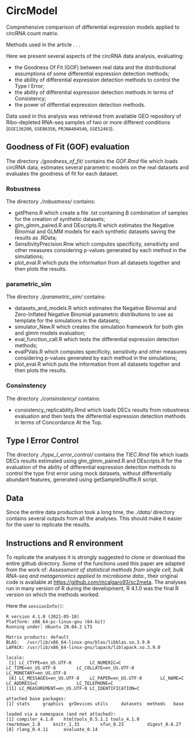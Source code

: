 # CircModel
Comprehensive comparison of differential expression models applied to circRNA count matrix.

Methods used in the article . . .

<!-- [![DOI](https://zenodo.org/badge/227668672.svg)](https://zenodo.org/badge/latestdoi/227668672) -->

Here we present several aspects of the circRNA data analysis, evaluating:
<ul>
  <li> the Goodness Of Fit (GOF) between real data and the distributional assumptions of some differential expression detection methods; </li>
  <li> the ability of differential expression detection methods to control the Type I Error; </li>
  <li> the ability of differential expression detection methods in terms of Consistency; </li> 
  <li> the power of differntial expression detection methods. </li> </ul>

Data used in this analysis was retrieved from available GEO repository of Ribo-depleted RNA-seq samples of two or more different conditions (`GSE136200`, `GSE86356`, `PRJNA484546`, `GSE52463`).

## Goodness of Fit (GOF) evaluation
The directory _./goodness_of_fit/_ contains the _GOF.Rmd_ file which loads circRNA data, estimates several parametric models on the real datasets and evaluates the goodness of fit for each dataset. 

### Robustness
The directory _./robustness/_ contains:
<ul>
  <li> getPheno.R which create a file .txt containing B combination of samples for the creation of synthetic datasets; </li>
  <li> glm_glmm_paired.R and DEscripts.R which estimates the Negative Binomial and GLMM models for each synthetic datasets saving the results as .RData; </li>
  <li> SensitivityPrecision.Rnw which computes specificity, sensitivity and other measures considering p-values generated by each method in the simulations; </li>
  <li> plot_eval.R which puts the information from all datasets together and then plots the results.</li>
</ul>

### parametric_sim
The directory _./parametric_sim/_ contains:
<ul>
  <li> datasets_and_models.R which estimates the Negative Binomial and Zero-Inflated Negative Binomial parametric distributions to use as template for the simulations in the datasets; </li>
  <li> simulator_New.R which creates the simulation framework for both glm and glmm models evaluation; </li>
  <li> eval_function_call.R which tests the differential expression detection methods; </li>
  <li> evalPVals.R which computes specificity, sensitivity and other measures considering p-values generated by each method in the simulations; </li>
  <li> plot_eval.R which puts the information from all datasets together and then plots the results. </li>
</ul>

### Consinstency
The directory _./consinstency/_ contains:
<ul>
<li> consistency_replicability.Rmd which loads DECs results from robustness evaluation and then tests the differential expression detection methods in terms of Concordance At the Top. </li>
</ul>

## Type I Error Control
The directory _./type_I_error_control/_ contains the _TIEC.Rmd_ file which loads DECs results estimated using glm_glmm_paired.R and DEscripts.R for the evaluation of the ability of differential expression detection methods to control the type first error using mock datasets, without differentially abundant features, generated using getSampleShuffle.R script.

## Data
Since the entire data production took a long time, the _./data/_ directory contains several outputs from all the analyses. This should make it easier for the user to replicate the results.

## Instructions and R environment
To replicate the analyses it is strongly suggested to clone or download the entire github directory. Some of the functions used this paper are adapted from the work of: _Assessment of statistical methods from single cell, bulk RNA-seq and metagenomics applied to microbiome data._, their original code is available at https://github.com/mcalgaro93/sc2meta. The analyses run in many version of R during the development, R 4.1.0 was the final R version on which the methods worked. 

Here the `sessionInfo()`:
```
R version 4.1.0 (2021-05-18)
Platform: x86_64-pc-linux-gnu (64-bit)
Running under: Ubuntu 20.04.2 LTS

Matrix products: default
BLAS:   /usr/lib/x86_64-linux-gnu/blas/libblas.so.3.9.0
LAPACK: /usr/lib/x86_64-linux-gnu/lapack/liblapack.so.3.9.0

locale:
 [1] LC_CTYPE=en_US.UTF-8       LC_NUMERIC=C               LC_TIME=en_US.UTF-8        LC_COLLATE=en_US.UTF-8     LC_MONETARY=en_US.UTF-8   
 [6] LC_MESSAGES=en_US.UTF-8    LC_PAPER=en_US.UTF-8       LC_NAME=C                  LC_ADDRESS=C               LC_TELEPHONE=C            
[11] LC_MEASUREMENT=en_US.UTF-8 LC_IDENTIFICATION=C       

attached base packages:
[1] stats     graphics  grDevices utils     datasets  methods   base     

loaded via a namespace (and not attached):
[1] compiler_4.1.0    htmltools_0.5.1.1 tools_4.1.0       rmarkdown_2.8     knitr_1.33        xfun_0.23         digest_0.6.27    
[8] rlang_0.4.11      evaluate_0.14 
```
